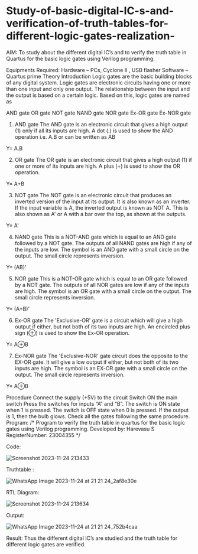 # Study-of-basic-digital-IC-s-and-verification-of-truth-tables-for-different-logic-gates-realization-
 AIM:
To study about the different digital IC’s and to verify the truth table in Quartus for the basic logic gates using Verilog programming.

Equipments Required:
Hardware – PCs, Cyclone II , USB flasher
Software – Quartus prime
Theory
Introduction
Logic gates are the basic building blocks of any digital system. Logic gates are electronic circuits having one or more than one input and only one output. The relationship between the input and the output is based on a certain logic. Based on this, logic gates are named as

AND gate
OR gate
NOT gate
NAND gate
NOR gate
Ex-OR gate
Ex-NOR gate
1) AND gate
The AND gate is an electronic circuit that gives a high output (1) only if all its inputs are high. A dot (.) is used to show the AND operation i.e. A.B or can be written as AB

Y= A.B

2) OR gate
The OR gate is an electronic circuit that gives a high output (1) if one or more of its inputs are high. A plus (+) is used to show the OR operation.

Y= A+B

3) NOT gate
The NOT gate is an electronic circuit that produces an inverted version of the input at its output. It is also known as an inverter. If the input variable is A, the inverted output is known as NOT A. This is also shown as A' or A with a bar over the top, as shown at the outputs.

Y= A'

4) NAND gate
This is a NOT-AND gate which is equal to an AND gate followed by a NOT gate. The outputs of all NAND gates are high if any of the inputs are low. The symbol is an AND gate with a small circle on the output. The small circle represents inversion.

Y= (AB)’

5) NOR gate
This is a NOT-OR gate which is equal to an OR gate followed by a NOT gate. The outputs of all NOR gates are low if any of the inputs are high. The symbol is an OR gate with a small circle on the output. The small circle represents inversion.

Y= (A+B)’

6) Ex-OR gate
The 'Exclusive-OR' gate is a circuit which will give a high output if either, but not both of its two inputs are high. An encircled plus sign (⊕) is used to show the Ex-OR operation.

Y= A⊕B

7) Ex-NOR gate
The 'Exclusive-NOR' gate circuit does the opposite to the EX-OR gate. It will give a low output if either, but not both of its two inputs are high. The symbol is an EX-OR gate with a small circle on the output. The small circle represents inversion.

Y= A⊕B

Procedure
Connect the supply (+5V) to the circuit
Switch ON the main switch
Press the switches for inputs “A” and “B”. The switch is ON state when 1 is pressed. The switch is OFF state when 0 is pressed.
If the output is 1, then the bulb glows.
Check all the gates following the same procedure.
Program:
/*
Program to verify the truth table in quartus for the basic logic gates using Verilog programming.
Developed by: Harevasu S
RegisterNumber: 23004355 
*/


Code:


![Screenshot 2023-11-24 213433](https://github.com/Harevasu/Study-of-basic-digital-IC-s-and-verification-of-truth-tables-for-different-logic-gates-realization-/assets/147985044/1ee40028-b11d-4587-8e12-4f6b77b07792)

Truthtable :


![WhatsApp Image 2023-11-24 at 21 21 24_2af8e30e](https://github.com/Harevasu/Study-of-basic-digital-IC-s-and-verification-of-truth-tables-for-different-logic-gates-realization-/assets/147985044/faecdcd7-bf30-4f27-b68a-0da2e9ba6ce9)


RTL Diagram:


![Screenshot 2023-11-24 213634](https://github.com/Harevasu/Study-of-basic-digital-IC-s-and-verification-of-truth-tables-for-different-logic-gates-realization-/assets/147985044/7832ab50-0caf-4932-b849-64bf298bf1fd)

Output:


![WhatsApp Image 2023-11-24 at 21 21 24_752b4caa](https://github.com/Harevasu/Study-of-basic-digital-IC-s-and-verification-of-truth-tables-for-different-logic-gates-realization-/assets/147985044/75f60052-61fa-4474-98fa-02b72442971c)


Result:
Thus the different digital IC’s are studied and the truth table for different logic gates are verified.
